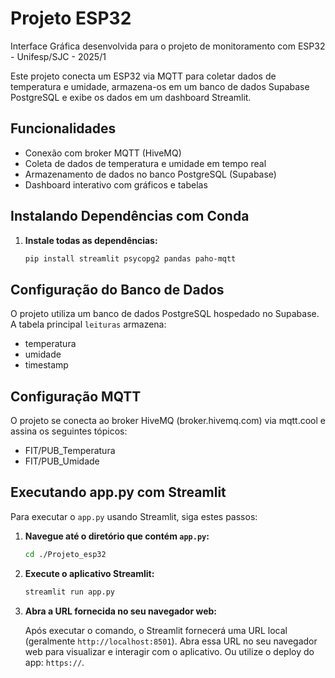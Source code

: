 # Projeto ESP32
Interface Gráfica desenvolvida para o projeto de monitoramento com ESP32 - Unifesp/SJC - 2025/1

Este projeto conecta um ESP32 via MQTT para coletar dados de temperatura e umidade, armazena-os em um banco de dados Supabase PostgreSQL e exibe os dados em um dashboard Streamlit.

## Funcionalidades

- Conexão com broker MQTT (HiveMQ)
- Coleta de dados de temperatura e umidade em tempo real
- Armazenamento de dados no banco PostgreSQL (Supabase)
- Dashboard interativo com gráficos e tabelas

## Instalando Dependências com Conda

1. **Instale todas as dependências:**
    ```sh
    pip install streamlit psycopg2 pandas paho-mqtt
    ```

## Configuração do Banco de Dados

O projeto utiliza um banco de dados PostgreSQL hospedado no Supabase. A tabela principal `leituras` armazena:
- temperatura
- umidade
- timestamp

## Configuração MQTT

O projeto se conecta ao broker HiveMQ (broker.hivemq.com) via mqtt.cool e assina os seguintes tópicos:
- FIT/PUB_Temperatura
- FIT/PUB_Umidade

## Executando app.py com Streamlit

Para executar o `app.py` usando Streamlit, siga estes passos:

1. **Navegue até o diretório que contém `app.py`:**
    ```sh
    cd ./Projeto_esp32
    ```

2. **Execute o aplicativo Streamlit:**
    ```sh
    streamlit run app.py
    ```

3. **Abra a URL fornecida no seu navegador web:**

    Após executar o comando, o Streamlit fornecerá uma URL local (geralmente `http://localhost:8501`). Abra essa URL no seu navegador web para visualizar e interagir com o aplicativo.
    Ou utilize o deploy do app: `https://`.
